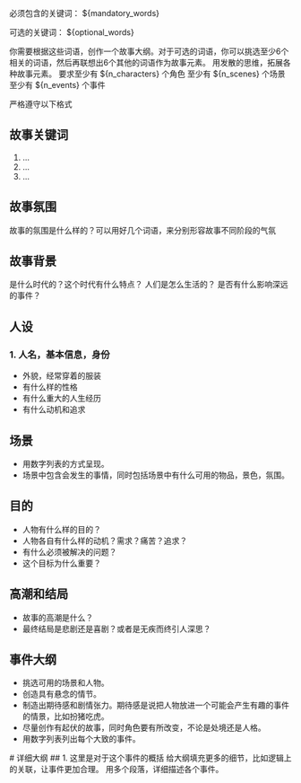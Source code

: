必须包含的关键词：
${mandatory_words}

可选的关键词：
${optional_words} 

你需要根据这些词语，创作一个故事大纲。对于可选的词语，你可以挑选至少6个相关的词语，然后再联想出6个其他的词语作为故事元素。
用发散的思维，拓展各种故事元素。
要求至少有 ${n_characters} 个角色
至少有 ${n_scenes} 个场景
至少有 ${n_events} 个事件

严格遵守以下格式
## 故事关键词
1. ...
2. ...
3. ...

## 故事氛围
故事的氛围是什么样的？可以用好几个词语，来分别形容故事不同阶段的气氛

## 故事背景
是什么时代的？这个时代有什么特点？
人们是怎么生活的？
是否有什么影响深远的事件？

## 人设
### 1. 人名，基本信息，身份
- 外貌，经常穿着的服装
- 有什么样的性格
- 有什么重大的人生经历
- 有什么动机和追求

## 场景
- 用数字列表的方式呈现。
- 场景中包含会发生的事情，同时包括场景中有什么可用的物品，景色，氛围。

## 目的
- 人物有什么样的目的？
- 人物各自有什么样的动机？需求？痛苦？追求？
- 有什么必须被解决的问题？
- 这个目标为什么重要？

## 高潮和结局
- 故事的高潮是什么？
- 最终结局是悲剧还是喜剧？或者是无疾而终引人深思？

## 事件大纲
- 挑选可用的场景和人物。
- 创造具有悬念的情节。
- 制造出期待感和剧情张力。期待感是说把人物放进一个可能会产生有趣的事件的情景，比如扮猪吃虎。
- 尽量创作有起伏的故事，同时角色要有所改变，不论是处境还是人格。
- 用数字列表列出每个大致的事件。

<EOF>
# 详细大纲
## 1. 这里是对于这个事件的概括
给大纲填充更多的细节，比如逻辑上的关联，让事件更加合理。
用多个段落，详细描述各个事件。
